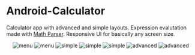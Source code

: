 # Android-Calculator

Calculator app with advanced and simple layouts.
Expression evalutation made with [Math Parser](https://mathparser.org/).
Responsive UI for basically any screen size.

<p align="center">
  <img src="/menu_port.jpeg" alt="menu">
  <img src="/menu_land.jpeg" alt="menu">
  <img src="/simple_land.jpeg" alt="simple">
  <img src="/simple_port.jpeg" alt="simple">
  <img src="/simple_port%202.jpeg" alt="simple">
  <img src="/advanced_land2.jpeg" alt="advanced">
  <img src="/advanced_land3.jpeg" alt="advanced">
</p>

